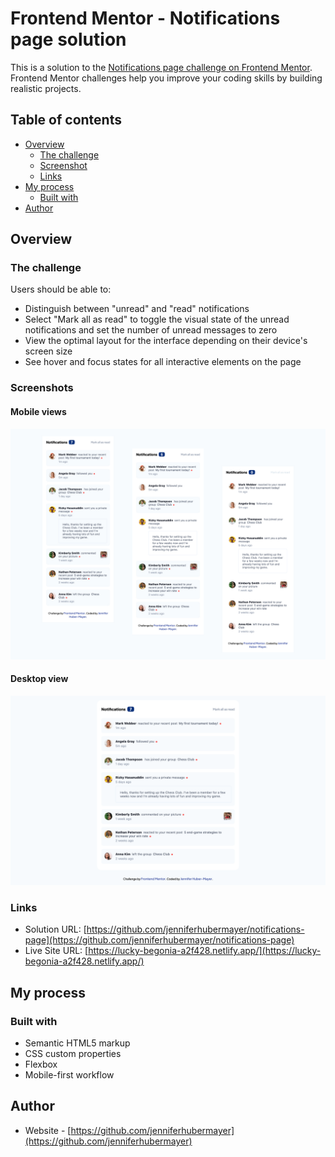# Frontend Mentor - Notifications page solution

This is a solution to the [Notifications page challenge on Frontend Mentor](https://www.frontendmentor.io/challenges/notifications-page-DqK5QAmKbC). Frontend Mentor challenges help you improve your coding skills by building realistic projects.

## Table of contents

- [Overview](#overview)
  - [The challenge](#the-challenge)
  - [Screenshot](#screenshot)
  - [Links](#links)
- [My process](#my-process)
  - [Built with](#built-with)
- [Author](#author)

## Overview

### The challenge

Users should be able to:

- Distinguish between "unread" and "read" notifications
- Select "Mark all as read" to toggle the visual state of the unread notifications and set the number of unread messages to zero
- View the optimal layout for the interface depending on their device's screen size
- See hover and focus states for all interactive elements on the page

### Screenshots

#### Mobile views

![](./screenshot/Screenshot_mobile.jpg)

#### Desktop view

![](./screenshot/Screenshot_desktop.png)

### Links

- Solution URL: [https://github.com/jenniferhubermayer/notifications-page](https://github.com/jenniferhubermayer/notifications-page)
- Live Site URL: [https://lucky-begonia-a2f428.netlify.app/](https://lucky-begonia-a2f428.netlify.app/)

## My process

### Built with

- Semantic HTML5 markup
- CSS custom properties
- Flexbox
- Mobile-first workflow

## Author

- Website - [https://github.com/jenniferhubermayer](https://github.com/jenniferhubermayer)
